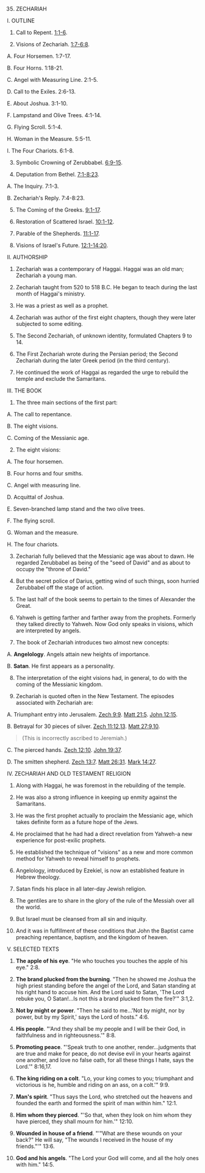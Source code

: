 


35. ZECHARIAH

I. OUTLINE

1. Call to Repent. [1:1-6](/en/Bible/Zechariah/1#v1).

2. Visions of Zechariah. [1:7-6:8](/en/Bible/Zechariah/1#v7).

A. Four Horsemen. 1:7-17.

B. Four Horns. 1:18-21.

C. Angel with Measuring Line. 2:1-5.

D. Call to the Exiles. 2:6-13.

E. About Joshua. 3:1-10.

F. Lampstand and Olive Trees. 4:1-14.

G. Flying Scroll. 5:1-4.

H. Woman in the Measure. 5:5-11.

I. The Four Chariots. 6:1-8.

3. Symbolic Crowning of Zerubbabel. [6:9-15](/en/Bible/Zechariah/6#v9).

4. Deputation from Bethel. [7:1-8:23](/en/Bible/Zechariah/7#v1).

A. The Inquiry. 7:1-3.

B. Zechariah's Reply. 7:4-8:23.

5. The Coming of the Greeks. [9:1-17](/en/Bible/Zechariah/9#v1).

6. Restoration of Scattered Israel. [10:1-12](/en/Bible/Zechariah/10#v1).

7. Parable of the Shepherds. [11:1-17](/en/Bible/Zechariah/11#v1).

8. Visions of Israel's Future. [12:1-14:20](/en/Bible/Zechariah/12#v1).

II. AUTHORSHIP

1. Zechariah was a contemporary of Haggai. Haggai was an old man; Zechariah a young man.

2. Zechariah taught from 520 to 518 B.C. He began to teach during the last month of Haggai's ministry.

3. He was a priest as well as a prophet.

4. Zechariah was author of the first eight chapters, though they were later subjected to some editing.

5. The Second Zechariah, of unknown identity, formulated Chapters 9 to 14.

6. The First Zechariah wrote during the Persian period; the Second Zechariah during the later Greek period (in the third century).

7. He continued the work of Haggai as regarded the urge to rebuild the temple and exclude the Samaritans.

III. THE BOOK

1. The three main sections of the first part:

A. The call to repentance.

B. The eight visions.

C. Coming of the Messianic age.

2. The eight visions:

A. The four horsemen.

B. Four horns and four smiths.

C. Angel with measuring line.

D. Acquittal of Joshua.

E. Seven-branched lamp stand and the two olive trees.

F. The flying scroll.

G. Woman and the measure.

H. The four chariots.

3. Zechariah fully believed that the Messianic age was about to dawn. He regarded Zerubbabel as being of the "seed of David" and as about to occupy the "throne of David."

4. But the secret police of Darius, getting wind of such things, soon hurried Zerubbabel off the stage of action.

5. The last half of the book seems to pertain to the times of Alexander the Great.

6. Yahweh is getting farther and farther away from the prophets. Formerly they talked directly to Yahweh. Now God only speaks in visions, which are interpreted by angels.

7. The book of Zechariah introduces two almost new concepts:

A. **Angelology**. Angels attain new heights of importance.

B. **Satan**. He first appears as a personality.

8. The interpretation of the eight visions had, in general, to do with the coming of the Messianic kingdom.

9. Zechariah is quoted often in the New Testament. The episodes associated with Zechariah are:

A. Triumphant entry into Jerusalem. [Zech 9:9](/en/Bible/Zechariah/9#v9). [Matt 21:5](/en/Bible/Matthew/21#v5). [John 12:15](/en/Bible/John/12#v15).

B. Betrayal for 30 pieces of silver. [Zech 11:12,13](/en/Bible/Zechariah/11#v12). [Matt 27:9,10](/en/Bible/Matthew/27#v9).

> (This is incorrectly ascribed to Jeremiah.)

C. The pierced hands. [Zech 12:10](/en/Bible/Zechariah/12#v10). [John 19:37](/en/Bible/John/19#v37).

D. The smitten shepherd. [Zech 13:7](/en/Bible/Zechariah/13#v7). [Matt 26:31](/en/Bible/Matthew/26#v31). [Mark 14:27](/en/Bible/Mark/14#v27).

IV. ZECHARIAH AND OLD TESTAMENT RELIGION

1. Along with Haggai, he was foremost in the rebuilding of the temple.

2. He was also a strong influence in keeping up enmity against the Samaritans.

3. He was the first prophet actually to proclaim the Messianic age, which takes definite form as a future hope of the Jews.

4. He proclaimed that he had had a direct revelation from Yahweh-a new experience for post-exilic prophets.

5. He established the technique of "visions" as a new and more common method for Yahweh to reveal himself to prophets.

6. Angelology, introduced by Ezekiel, is now an established feature in Hebrew theology.

7. Satan finds his place in all later-day Jewish religion.

8. The gentiles are to share in the glory of the rule of the Messiah over all the world.

9. But Israel must be cleansed from all sin and iniquity.

10. And it was in fulfillment of these conditions that John the Baptist came preaching repentance, baptism, and the kingdom of heaven.

V. SELECTED TEXTS

1. **The apple of his eye**. "He who touches you touches the apple of his eye." 2:8.

2. **The brand plucked from the burning**. "Then he showed me Joshua the high priest standing before the angel of the Lord, and Satan standing at his right hand to accuse him. And the Lord said to Satan, 'The Lord rebuke you, O Satan!...Is not this a brand plucked from the fire?'" 3:1,2.

3. **Not by might or power**. "Then he said to me...'Not by might, nor by power, but by my Spirit,' says the Lord of hosts." 4:6.

4. **His people**. "'And they shall be my people and I will be their God, in faithfulness and in righteousness.'" 8:8.

5. **Promoting peace**. "'Speak truth to one another, render...judgments that are true and make for peace, do not devise evil in your hearts against one another, and love no false oath, for all these things I hate, says the Lord.'" 8:16,17.

6. **The king riding on a colt**. "Lo, your king comes to you; triumphant and victorious is he, humble and riding on an ass, on a colt.'" 9:9.

7. **Man's spirit**. "Thus says the Lord, who stretched out the heavens and founded the earth and formed the spirit of man within him." 12:1.

8. **Him whom they pierced**. "'So that, when they look on him whom they have pierced, they shall mourn for him.'" 12:10.

9. **Wounded in house of a friend**. "'"What are these wounds on your back?" He will say, "The wounds I received in the house of my friends."'" 13:6.

10. **God and his angels**. "The Lord your God will come, and all the holy ones with him." 14:5.